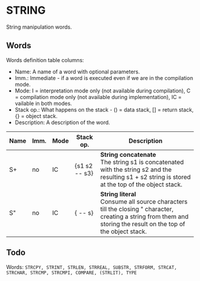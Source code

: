 ﻿# STRING

String manipulation words.

## Words

Words definition table columns:

- Name: A name of a word with optional parameters.
- Imm.: Immediate - if a word is executed even if we are in the compilation mode.
- Mode: I = interpretation mode only (not available during compilation), C = compilation mode only
  (not available during implementation), IC = vailable in both modes.
- Stack op.: What happens on the stack - () = data stack, [] = return stack, {} = object stack.
- Description: A description of the word.

| Name  | Imm. | Mode | Stack op. | Description |
| ---   | ---  | ---  | ---       | --- |
| S+    | no   | IC   | {s1 s2 -- s3} | **String concatenate**<br>The string s1 is concatenated with the string s2 and the resulting s1 + s2 string is stored at the top of the object stack. |
| S"    | no   | IC   | { -- s}   | **String literal**<br>Consume all source characters till the closing " character, creating a string from them and storing the result on the top of the object stack. |

## Todo

Words: `STRCPY, STRINT, STRLEN, STRREAL, SUBSTR, STRFORM, STRCAT, STRCHAR, STRCMP, STRCMPI, COMPARE, (STRLIT), TYPE`
